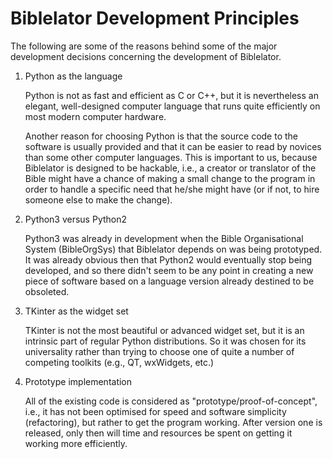Biblelator Development Principles
=================================

The following are some of the reasons behind some of the major development decisions
    concerning the development of Biblelator.


1. Python as the language

    Python is not as fast and efficient as C or C++, but it is nevertheless an elegant, well-designed
    computer language that runs quite efficiently on most modern computer hardware.

    Another reason for choosing Python is that the source code to the software is usually provided
    and that it can be easier to read by novices than some other computer languages. This is
    important to us, because Biblelator is designed to be hackable, i.e., a creator or translator
    of the Bible might have a chance of making a small change to the program in order to handle
    a specific need that he/she might have (or if not, to hire someone else to make the change).


2. Python3 versus Python2

    Python3 was already in development when the Bible Organisational System (BibleOrgSys)
    that Biblelator depends on was being prototyped. It was already obvious then that Python2
    would eventually stop being developed, and so there didn't seem to be any point in
    creating a new piece of software based on a language version already destined to be obsoleted.


3. TKinter as the widget set

    TKinter is not the most beautiful or advanced widget set, but it is an intrinsic part
    of regular Python distributions. So it was chosen for its universality rather than
    trying to choose one of quite a number of competing toolkits (e.g., QT, wxWidgets, etc.)


4. Prototype implementation

    All of the existing code is considered as "prototype/proof-of-concept", i.e., it has not
    been optimised for speed and software simplicity (refactoring), but rather to get the
    program working. After version one is released, only then will time and resources be
    spent on getting it working more efficiently.